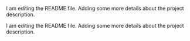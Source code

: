 
I am editing the README file. Adding some more details about the project description.

I am editing the README file. Adding some more details about the project description.

